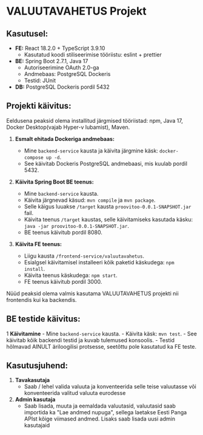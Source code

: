 # VALUUTAVAHETUS Projekt

## Kasutusel:

- **FE:** React 18.2.0 + TypeScript 3.9.10
    - Kasutatud koodi stiliseerimise tööriistu: eslint + prettier
- **BE:** Spring Boot 2.7.1, Java 17
    - Autoriseerimine OAuth 2.0-ga
    - Andmebaas: PostgreSQL Dockeris
    - Testid: JUnit
- **DB:** PostgreSQL Dockeris pordil 5432

## Projekti käivitus:

Eeldusena peaksid olema installitud järgmised tööriistad: npm, Java 17, Docker Desktop(vajab Hyper-v lubamist), Maven.

1. **Esmalt ehitada Dockeriga andmebaas:**
    - Mine `backend-service` kausta ja käivita järgmine käsk: `docker-compose up -d`.
    - See käivitab Dockeris PostgreSQL andmebaasi, mis kuulab pordil 5432.

2. **Käivita Spring Boot BE teenus:**
    - Mine `backend-service` kausta.
    - Käivita järgnevad käsud: `mvn compile` ja `mvn package`.
    - Selle käigus luuakse `/target` kausta `proovitoo-0.0.1-SNAPSHOT.jar` fail.
    - Käivita teenus `/target` kaustas, selle käivitamiseks kasutada käsku: `java -jar proovitoo-0.0.1-SNAPSHOT.jar`.
    - BE teenus käivitub pordil 8080.

3. **Käivita FE teenus:**
    - Liigu kausta `/frontend-service/valuutavahetus`.
    - Esialgsel käivitamisel installeeri kõik paketid käskudega: `npm install`.
    - Käivita teenus käskudega: `npm start`.
    - FE teenus käivitub pordil 3000.

Nüüd peaksid olema valmis kasutama VALUUTAVAHETUS projekti nii frontendis kui ka backendis.

## BE testide käivitus:

1 **Käivitamine**
    - Mine `backend-service` kausta.
    - Käivita käsk: `mvn test`.
    - See käivitab kõik backendi testid ja kuvab tulemused konsoolis.
    - Testid hõlmavad AINULT äriloogilisi protsesse, seetõttu pole kasutatud ka FE teste.

## Kasutusjuhend:
1. **Tavakasutaja**
    - Saab / lehel valida valuuta ja konventeerida selle teise valuutasse või konventeerida valitud valuuta eurodesse
2.  **Admin kasutaja**
    - Saab lisada, muuta ja eemaldada valuutasid, valuutasid saab importida ka "Lae andmed nupuga", sellega laetakse Eesti Panga APIst kõige viimased andmed. Lisaks saab lisada uusi admin kasutajaid